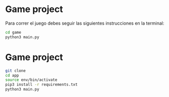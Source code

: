 # Game project

Para correr el juego debes seguir las siguientes instrucciones en la terminal:

```sh
cd game
python3 main.py
```


# Game project

```sh
git clone
cd app
source env/bin/activate
pip3 install -r requirements.txt
python3 main.py
```
